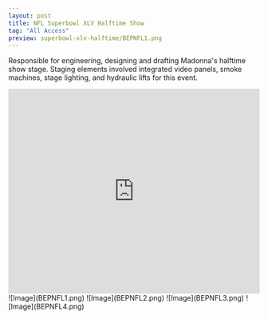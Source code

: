 ```yaml
---
layout: post
title: NFL Superbowl XLV Halftime Show
tag: "All Access"
preview: superbowl-xlv-halftime/BEPNFL1.png
---
```

Responsible for engineering, designing and drafting Madonna's halftime show stage. Staging elements involved integrated video panels, smoke machines, stage lighting, and hydraulic lifts for this event.

<iframe frameborder="0" scrolling="no" height="410" width="100%" src="https://www.youtube.com/embed/xPIiaSnYV5E" allow="autoplay; encrypted-media" allowfullscreen></iframe>
![Image](BEPNFL1.png)
![Image](BEPNFL2.png)
![Image](BEPNFL3.png)
![Image](BEPNFL4.png)
